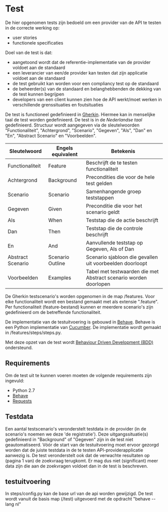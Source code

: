 # Test
De hier opgenomen tests zijn bedoeld om een provider van de API te testen in de correcte werking op:
- user stories
- functionele specificaties

Doel van de test is dat:
* aangetoond wordt dat de referentie-implementatie van de provider voldoet aan de standaard
* een leverancier van een/de provider kan testen dat zijn applicatie voldoet aan de standaard
* de test gebruikt kan worden voor een compliancy test op de standaard
* de beheerder(s) van de standaard en belanghebbenden de dekking van de test kunnen begrijpen
* developers van een client kunnen zien hoe de API werkt/moet werken in verschillende grenssituaties en foutsituaties

De test is functioneel gedefinieerd in [Gherkin](https://docs.cucumber.io/gherkin/reference/). Hiermee kan in menselijke taal de test worden gedefinieerd. De test is in de *Nederlandse taal* gedefinieerd. Structuur wordt aangegeven via de sleutelwoorden "Functionaliteit", "Achtergrond", "Scenario", "Gegeven", "Als", "Dan" en "En", "Abstract Scenario" en "Voorbeelden".

| Sleutelwoord      | Engels equivalent | Betekenis                                   |
| ----------------- | ----------------- | ------------------------------------------- |
| Functionaliteit   | Feature           | Beschrijft de te testen functionaliteit     |
| Achtergrond       | Background        | Precondities die voor de hele test gelden   |
| Scenario          | Scenario          | Samenhangende groep teststappen             |
| Gegeven           | Given             | Preconditie die voor het scenario geldt     |
| Als               | When              | Teststap die de actie beschrijft            |
| Dan               | Then              | Teststap die de controle beschrijft         |
| En                | And               | Aanvullende teststap op Gegeven, Als of Dan |
| Abstract Scenario | Scenario Outline  | Scenario sjabloon die gevallen uit voorbeelden doorloopt |
| Voorbeelden       | Examples          | Tabel met testwaarden die met Abstract scenario worden doorlopen |

De Gherkin testscenario's worden opgenomen in de map /features. Voor elke functionaliteit wordt een bestand gemaakt met als extensie ".feature". Per functionaliteit (feature-bestand) kunnen er meerdere scenario's zijn gedefinieerd om de betreffende functionaliteit.

De implementatie van de testuitvoering is gebouwd in [Behave](https://behave.readthedocs.io/en/latest/). Behave is een Python implementatie van [Cucumber](https://cucumber.io). De implementatie wordt gemaakt in /features/steps/steps.py.

Met deze opzet van de test wordt [Behaviour Driven Development (BDD)](https://docs.cucumber.io/bdd) ondersteund.

## Requirements
Om de test uit te kunnen voeren moeten de volgende requirements zijn ingevuld:
* Python 2.7
* [Behave](https://behave.readthedocs.io/en/latest/install.html)
* [Requests](http://docs.python-requests.org/en/v1.0.0/user/install/)

## Testdata
Een aantal testscenario's veronderstelt testdata in de provider (in de scenario's noemen we deze 'de registratie').
Deze uitgangssituatie(s) gedefinieerd in "Background" of "Gegeven" zijn in de test niet geautomatiseerd. Vóór de start van de testuitvoering moet ervoor gezorgd worden dat de juiste testdata in de te testen API-providerapplicatie aanwezig is.
De test veronderstelt ook dat de verwachte resultaten op (pagina 1 van) de zoekvraag terugkomt. Er mag dus niet (significant) meer data zijn die aan de zoekvragen voldoet dan in de test is beschreven.

## testuitvoering
In steps/config.py kan de base url van de api worden gewijzigd.
De test wordt vanuit de basis map (/test) uitgevoerd met de opdracht "behave --lang nl"
